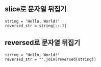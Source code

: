 ## slice로 문자열 뒤집기

```
string = 'Hello, World!'
reversed_str = string[::-1]
```

## reversed로 문자열 뒤집기

```
string = 'Hello, World!'
reversed_str = "".join(reversed(string))
```
